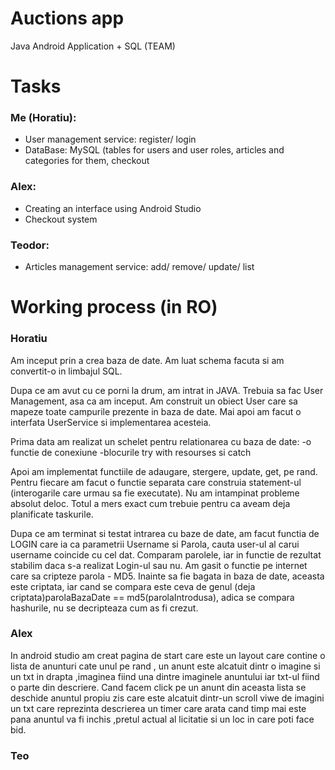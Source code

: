 # Auctions app
Java Android Application + SQL (TEAM)

# Tasks
### Me (Horatiu):
  * User management service: register/ login
  * DataBase: MySQL (tables for users and user roles, articles and categories for them, checkout
### Alex:
  * Creating an interface using Android Studio
  * Checkout system
### Teodor:
  * Articles management service: add/ remove/ update/ list

# Working process (in RO)
### Horatiu
Am inceput prin a crea baza de date. Am luat schema facuta si am convertit-o in limbajul SQL.

Dupa ce am avut cu ce porni la drum, am intrat in JAVA. Trebuia sa fac User Management, asa ca am inceput. Am construit un obiect User care sa mapeze toate campurile prezente in baza de date. Mai apoi am facut o interfata UserService si implementarea acesteia. 

Prima data am realizat un schelet pentru relationarea cu baza de date: 
	-o functie de conexiune
	-blocurile try with resourses si catch

Apoi am implementat functiile de adaugare, stergere, update, get, pe rand. Pentru fiecare am facut o functie separata care construia statement-ul (interogarile care urmau sa fie executate). Nu am intampinat probleme absolut deloc. Totul a mers exact cum trebuie pentru ca aveam deja planificate taskurile.

Dupa ce am terminat si testat intrarea cu baze de date, am facut functia de LOGIN care ia ca parametrii Username si Parola, cauta user-ul al carui username coincide cu cel dat. Comparam parolele, iar in functie de rezultat stabilim daca s-a realizat Login-ul sau nu. Am gasit o functie pe internet care sa cripteze parola - MD5. Inainte sa fie bagata in baza de date, aceasta este criptata, iar cand se compara este ceva de genul (deja criptata)parolaBazaDate == md5(parolaIntrodusa), adica se compara hashurile, nu se decripteaza cum as fi crezut.

### Alex

In android studio am creat pagina de start care este un layout care contine o lista de anunturi cate unul pe rand , un anunt este alcatuit dintr o imagine si un txt in drapta ,imaginea fiind una dintre imaginele anuntului iar txt-ul fiind o parte din descriere.
Cand facem click pe un anunt din aceasta lista se deschide anuntul propiu zis care este alcatuit dintr-un scroll viwe de imagini un txt care reprezinta descrierea un timer care arata cand timp mai este pana anuntul va fi inchis ,pretul actual al licitatie si un loc in care poti face bid.


### Teo
